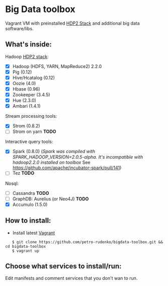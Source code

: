 # Big Data toolbox

Vagrant VM with preinstalled [HDP2 Stack](http://hortonworks.com/products/hdp/hdp2/) and additional big data software/libs.

## What's inside:

Hadoop [HDP2 stack](http://hortonworks.com/products/hdp/hdp2/):
- [x] Hadoop (HDFS, YARN, MapReduce2) 2.2.0
- [x] Pig (0.12)
- [x] Hive/Hcatalog (0.12)
- [x] Oozie (4.0)
- [x] Hbase (0.96)
- [x] Zookeeper (3.4.5)
- [x] Hue (2.3.0)
- [x] Ambari (1.4.1)

Stream processing tools: 
- [x] Strom (0.8.2)
- [ ] Strom on yarn **TODO**

Interactive query tools:
- [x] Spark (0.8.0) (*Spark was compiled with SPARK_HADOOP_VERSION=2.0.5-alpha. It's incompatible with hadoop2.2.0 installed on toolbox* See https://github.com/apache/incubator-spark/pull/141)
- [ ] Tez **TODO**

Nosql:
- [ ] Cassandra **TODO**
- [ ] GraphDB: Aurelius (or Neo4J) **TODO**
- [x] Accumulo (1.5.0)

## How to install:
* Install latest [Vagrant](http://www.vagrantup.com/)

```
   $ git clone https://github.com/petro-rudenko/bigdata-toolbox.git && cd bigdata-toolbox
   $ vagrant up
```

## Choose what services to install/run:
Edit manifests and comment services that you don't wan to run.

